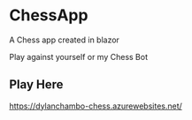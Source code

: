 # ChessApp
A Chess app created in blazor

Play against yourself or my Chess Bot

## Play Here
https://dylanchambo-chess.azurewebsites.net/
